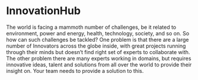 # InnovationHub

The world is facing a mammoth number of challenges, be it related to environment, power and energy, health, technology, society, and so on. So how can such challenges be tackled?
One problem is that there are a large number of Innovators across the globe inside, with great projects running through their minds but doesn’t find right set of experts to collaborate with.
The other problem there are many experts working in domains, but requires innovative ideas, talent and solutions from all over the world to provide their insight on.
Your team needs to provide a solution to this.
